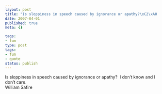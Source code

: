 ```yaml
---
layout: post
title: "Is sloppiness in speech caused by ignorance or apathy?\xC2\xA0 I don\xE2\x80\x99t know and I don\xE2\x80\x99t care."
date: 2007-04-01
published: true
meta: {}

tags:
- fun
type: post
tags:
- fun
- quote
status: publish
---
```

Is sloppiness in speech caused by ignorance or apathy?  I don&#8217;t know and I don&#8217;t care.<br />William Safire
